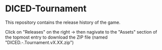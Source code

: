 # DICED-Tournament

This repository contains the release history of the game.

Click on "Releases" on the right ->
then nagivate to the "Assets" section of the topmost entry to download the ZIP file (named "DICED.-.Tournament.vX.XX.zip")
